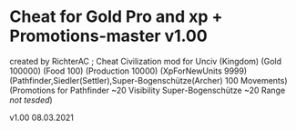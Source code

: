 # Cheat for Gold Pro and xp + Promotions-master v1.00
created by RichterAC
; Cheat Civilization mod for Unciv (Kingdom)
(Gold 100000)
(Food 100)
(Production 10000)
(XpForNewUnits 9999)
(Pathfinder,Siedler(Settler),Super-Bogenschütze(Archer) 100 Movements)
(Promotions for Pathfinder ~20 Visibility Super-Bogenschütze ~20 Range *not tesded*)

v1.00 08.03.2021

